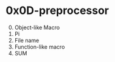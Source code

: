 <h1>0x0D-preprocessor</h1>

00. Object-like Macro<br>
01. Pi<br>
02. File name<br>
03. Function-like macro<br>
04. SUM<br>
